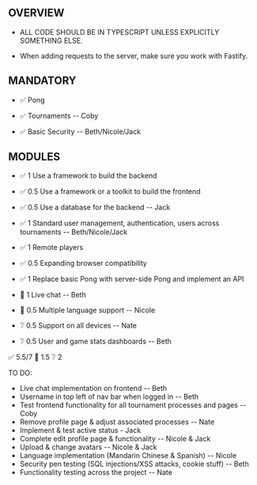 
## OVERVIEW

- ALL CODE SHOULD BE IN TYPESCRIPT UNLESS EXPLICITLY SOMETHING ELSE.

- When adding requests to the server, make sure you work with Fastify.

## MANDATORY

- ✅ Pong

- ✅ Tournaments -- Coby

- ✅ Basic Security -- Beth/Nicole/Jack

## MODULES

- ✅ 1 Use a framework to build the backend

- ✅ 0.5 Use a framework or a toolkit to build the frontend

- ✅ 0.5 Use a database for the backend -- Jack

- ✅ 1 Standard user management, authentication, users across tournaments -- Beth/Nicole/Jack

- ✅ 1 Remote players

- ✅  0.5 Expanding browser compatibility

- ✅ 1 Replace basic Pong with server-side Pong and implement an API

- 🔧 1 Live chat -- Beth

- 🔧 0.5 Multiple language support -- Nicole
  
- ❔ 0.5 Support on all devices -- Nate

- ❔ 0.5 User and game stats dashboards -- Beth

✅ 5.5/7
🔧 1.5
❔ 2


TO DO:
- Live chat implementation on frontend -- Beth
- Username in top left of nav bar when logged in -- Beth
- Test frontend functionality for all tournament processes and pages -- Coby
- Remove profile page & adjust associated processes -- Nate
- Implement & test active status - Jack
- Complete edit profile page & functionality -- Nicole & Jack
- Upload & change avatars -- Nicole & Jack
- Language implementation (Mandarin Chinese & Spanish) -- Nicole
- Security pen testing (SQL injections/XSS attacks, cookie stuff) -- Beth
- Functionality testing across the project -- Nate
